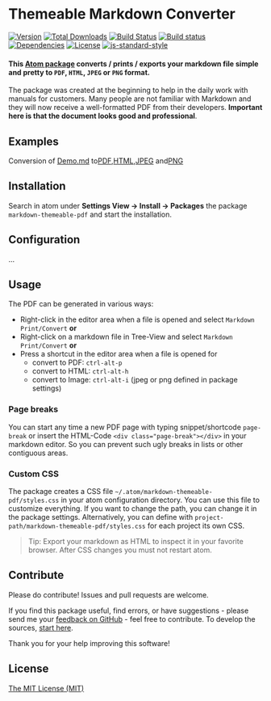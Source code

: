 Themeable Markdown Converter
============================

[![Version](https://img.shields.io/apm/v/markdown-themeable-pdf.svg)](https://github.com/cakebake/markdown-themeable-pdf/releases) [![Total Downloads](https://img.shields.io/apm/dm/markdown-themeable-pdf.svg)](https://atom.io/packages/markdown-themeable-pdf) [![Build Status](https://travis-ci.org/cakebake/markdown-themeable-pdf.svg?branch=rewrite)](https://travis-ci.org/cakebake/markdown-themeable-pdf) [![Build status](https://ci.appveyor.com/api/projects/status/3wglnf4du2teyn33/branch/rewrite?svg=true)](https://ci.appveyor.com/project/cakebake/markdown-themeable-pdf/branch/rewrite) [![Dependencies](https://img.shields.io/david/cakebake/markdown-themeable-pdf.svg)](https://github.com/cakebake/markdown-themeable-pdf/blob/rewrite/package.json) [![License](https://img.shields.io/apm/l/markdown-themeable-pdf.svg)](https://github.com/cakebake/markdown-themeable-pdf/blob/rewrite/LICENSE.md) [![js-standard-style](https://img.shields.io/badge/code%20style-standard-yellow.svg)](http://standardjs.com)

#### This [Atom package](https://atom.io/packages/markdown-themeable-pdf) converts / prints / exports your markdown file simple and pretty to `PDF`, `HTML`, `JPEG` or `PNG` format.

The package was created at the beginning to help in the daily work with manuals for customers. Many people are not familiar with Markdown and they will now receive a well-formatted PDF from their developers. **Important here is that the document looks good and professional**.

Examples
--------

Conversion of [Demo.md](https://github.com/cakebake/markdown-themeable-pdf/raw/rewrite/spec/markdown/Demo.md) to[PDF](https://github.com/cakebake/markdown-themeable-pdf/raw/rewrite/spec/markdown/Demo.pdf),[HTML](https://github.com/cakebake/markdown-themeable-pdf/raw/rewrite/spec/markdown/Demo.html),[JPEG](https://github.com/cakebake/markdown-themeable-pdf/raw/rewrite/spec/markdown/Demo.jpeg) and[PNG](https://github.com/cakebake/markdown-themeable-pdf/raw/rewrite/spec/markdown/Demo.png)

Installation
------------

Search in atom under **Settings View -> Install -> Packages** the package `markdown-themeable-pdf` and start the installation.

Configuration
-------------

...

Usage
-----

The PDF can be generated in various ways:

-	Right-click in the editor area when a file is opened and select `Markdown Print/Convert` **or**
-	Right-click on a markdown file in Tree-View and select `Markdown Print/Convert` **or**
-	Press a shortcut in the editor area when a file is opened for
	-	convert to PDF: `ctrl-alt-p`
	-	convert to HTML: `ctrl-alt-h`
	-	convert to Image: `ctrl-alt-i` (jpeg or png defined in package settings)

### Page breaks

You can start any time a new PDF page with typing snippet/shortcode `page-break` or insert the HTML-Code `<div class="page-break"></div>` in your markdown editor. So you can prevent such ugly breaks in lists or other contiguous areas.

### Custom CSS

The package creates a CSS file `~/.atom/markdown-themeable-pdf/styles.css` in your atom configuration directory. You can use this file to customize everything. If you want to change the path, you can change it in the package settings. Alternatively, you can define with `project-path/markdown-themeable-pdf/styles.css` for each project its own CSS.

> Tip: Export your markdown as HTML to inspect it in your favorite browser. After CSS changes you must not restart atom.

Contribute
----------

Please do contribute! Issues and pull requests are welcome.

If you find this package useful, find errors, or have suggestions - please send me your [feedback on GitHub](https://github.com/cakebake/markdown-themeable-pdf/issues/new) - feel free to contribute. To develop the sources, [start here](https://github.com/cakebake/markdown-themeable-pdf/blob/rewrite/CONTRIBUTING.md).

Thank you for your help improving this software!

License
-------

[The MIT License (MIT)](https://github.com/cakebake/markdown-themeable-pdf/blob/rewrite/LICENSE.md)

